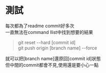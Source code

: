 # 測試

每次都為了readme commit好多次  
一直無法在command llist中找到想要的結果  

> git reset --hard [commit id]  
git push origin [branch name] --force

就可以把[branch name]還原回[commit id]狀態  
但中間的commit都會不見,使用還是要小心一點
